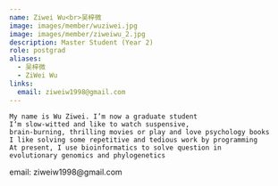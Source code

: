 ```yaml
---
name: Ziwei Wu<br>吴梓微
image: images/member/wuziwei.jpg
image: images/member/ziweiwu_2.jpg
description: Master Student (Year 2)
role: postgrad
aliases:
  - 吴梓微
  - ZiWei Wu
links:
  email: ziweiw1998@gmail.com
---
```


    My name is Wu Ziwei. I’m now a graduate student    
    I‘m slow-witted and like to watch suspensive,    
    brain-burning, thrilling movies or play and love psychology books    
    I like solving some repetitive and tedious work by programming    
    At present, I use bioinformatics to solve question in
    evolutionary genomics and phylogenetics  
<centre>
email: ziweiw1998@gmail.com
</centre>
